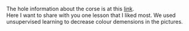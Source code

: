 The hole information about the corse is at this <a href='https://algocode.ru/mlwinter2022/' target='_blank'>link</a>. <br>
Here I want to share with you one lesson that I liked most.
We used unsupervised learning to decrease colour demensions in the pictures.
